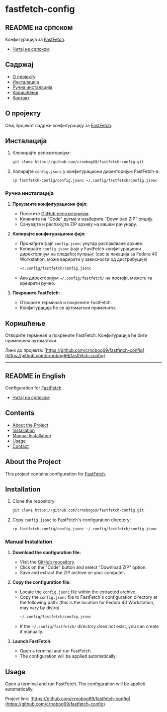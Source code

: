 # fastfetch-config

## README на српском

Конфигурација за [FastFetch](https://github.com/LinusDierheimer/fastfetch).

- [Читај на српском](#readme-на-српском)

## Садржај

- [О пројекту](#о-пројекту)
- [Инсталација](#инсталација)
- [Ручна инсталација](#ручна-инсталација)
- [Коришћење](#коришћење)
- [Контакт](#контакт)

## О пројекту

Овај пројекат садржи конфигурацију за [FastFetch](https://github.com/LinusDierheimer/fastfetch).

## Инсталација

1. Клонирајте репозиторијум:
    ```bash
    git clone https://github.com/crnobog69/fastfetch-config.git
    ```
2. Копирајте `config.jsonc` у конфигурациони директоријум FastFetch-а:
    ```bash
    cp fastfetch-config/config.jsonc ~/.config/fastfetch/config.jsonc
    ```

### Ручна инсталација

1. **Преузмите конфигурациони фајл:**
   - Посетите [GitHub репозиторијум](https://github.com/crnobog69/fastfetch-config).
   - Кликните на "Code" дугме и изаберите "Download ZIP" опцију.
   - Сачувајте и распакујте ZIP архиву на вашем рачунару.

2. **Копирајте конфигурациони фајл:**
   - Пронађите фајл `config.jsonc` унутар распаковане архиве.
   - Копирајте `config.jsonc` фајл у FastFetch конфигурациони директоријум на следећој путањи:
    (ово је локација за Fedora 40 Workstation, може варирати у зависности од дистрибуције)
     ```bash
     ~/.config/fastfetch/config.jsonc
     ```
   - Ако директоријум `~/.config/fastfetch/` не постоји, можете га креирати ручно.

3. **Покрените FastFetch:**
   - Отворите терминал и покрените FastFetch.
   - Конфигурација ће се аутоматски применити.

## Коришћење

Отворите терминал и покрените FastFetch. Конфигурација ће бити примењена аутоматски.

Линк до пројекта: [https://github.com/crnobog69/fastfetch-config](https://github.com/crnobog69/fastfetch-config)

---

## README in English

Configuration for [FastFetch](https://github.com/LinusDierheimer/fastfetch).

- [Читај на српском](#readme-на-српском)

## Contents

- [About the Project](#about-the-project)
- [Installation](#installation)
- [Manual Installation](#manual-installation)
- [Usage](#usage)
- [Contact](#contact)

## About the Project

This project contains configuration for [FastFetch](https://github.com/LinusDierheimer/fastfetch).

## Installation

1. Clone the repository:
    ```bash
    git clone https://github.com/crnobog69/fastfetch-config.git
    ```
2. Copy `config.jsonc` to FastFetch's configuration directory:
    ```bash
    cp fastfetch-config/config.jsonc ~/.config/fastfetch/config.jsonc
    ```

### Manual Installation

1. **Download the configuration file:**
   - Visit the [GitHub repository](https://github.com/crnobog69/fastfetch-config).
   - Click on the "Code" button and select "Download ZIP" option.
   - Save and extract the ZIP archive on your computer.

2. **Copy the configuration file:**
   - Locate the `config.jsonc` file within the extracted archive.
   - Copy the `config.jsonc` file to FastFetch's configuration directory at the following path:
    (this is the location for Fedora 40 Workstation, may vary by distro)
     ```bash
     ~/.config/fastfetch/config.jsonc
     ```
   - If the `~/.config/fastfetch/` directory does not exist, you can create it manually.

3. **Launch FastFetch:**
   - Open a terminal and run FastFetch.
   - The configuration will be applied automatically.

## Usage

Open a terminal and run FastFetch. The configuration will be applied automatically.

Project link: [https://github.com/crnobog69/fastfetch-config](https://github.com/crnobog69/fastfetch-config)
